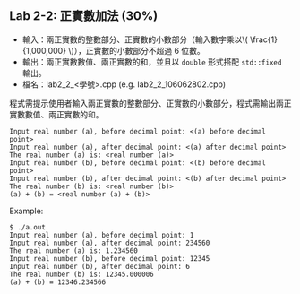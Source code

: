 ## Lab 2-2: 正實數加法 (30%)

* 輸入：兩正實數的整數部分、正實數的小數部分（輸入數字乘以\\( \frac{1}{1,000,000} \\)），正實數的小數部分不超過 6 位數。
* 輸出：兩正實數數值、兩正實數的和，並且以 `double` 形式搭配 `std::fixed` 輸出。
* 檔名：lab2_2_<學號>.cpp (e.g. lab2_2_106062802.cpp)

程式需提示使用者輸入兩正實數的整數部分、正實數的小數部分，程式需輸出兩正實數數值、兩正實數的和。

```text
Input real number (a), before decimal point: <(a) before decimal point>
Input real number (a), after decimal point: <(a) after decimal point>
The real number (a) is: <real number (a)>
Input real number (b), before decimal point: <(b) before decimal point>
Input real number (b), after decimal point: <(b) after decimal point>
The real number (b) is: <real number (b)>
(a) + (b) = <real number (a) + (b)>
```

Example:

```console
$ ./a.out
Input real number (a), before decimal point: 1
Input real number (a), after decimal point: 234560
The real number (a) is: 1.234560
Input real number (b), before decimal point: 12345
Input real number (b), after decimal point: 6
The real number (b) is: 12345.000006
(a) + (b) = 12346.234566
```
